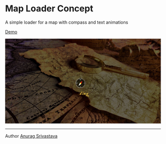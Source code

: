 # Map Loader Concept

A simple loader for a map with compass and text animations

[Demo](https://envisagecyberart.in/projects/animations/map-loader/)

![Screenshot1](Screenshot-1.jpg?raw=true)

___
Author [Anurag Srivastava](https://www.envisagecyberart.in)